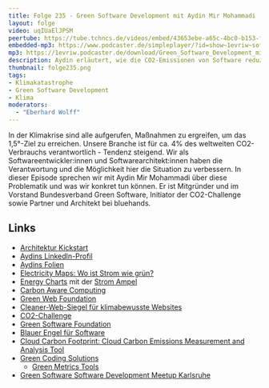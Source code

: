 ```yaml
---
title: Folge 235 - Green Software Development mit Aydin Mir Mohammadi
layout: folge
video: uqIUaElJPSM
peertube: https://tube.tchncs.de/videos/embed/43653ebe-a65c-4bc0-b153-f2196702dd4b
embedded-mp3: https://www.podcaster.de/simpleplayer/?id=show~1evriw~software-architektur-im-stream~pod-3536fecb2b545c5890b939e98f&v=1729273084
mp3: https://1evriw.podcaster.de/download/Green_Software_Development_mit_Aydin_Mir_Mohammadi.mp3
description: Aydin erläutert, wie die CO2-Emissionen von Software reduziert werden können.
thumbnail: folge235.png
tags:
- Klimakatastrophe
- Green Software Development
- Klima
moderators:
  - "Eberhard Wolff"
---
```


In der Klimakrise sind alle aufgerufen, Maßnahmen zu ergreifen, um das
1,5°-Ziel zu erreichen. Unsere Branche ist für ca. 4% des weltweiten
CO2-Verbrauchs verantwortlich - Tendenz steigend. Wir als
Softwareentwickler:innen und Softwarearchitekt:innen haben die
Verantwortung und die Möglichkeit hier die Situation zu verbessern. In
dieser Episode sprechen wir mit Aydin Mir Mohammadi über diese
Problematik und was wir konkret tun können. Er ist Mitgründer und im
Vorstand Bundesverband Green Software, Initiator der CO2-Challenge
sowie Partner und Architekt bei bluehands.

## Links

* [Architektur Kickstart](https://www.socreatory.com/de/trainings/arch-kickstart)
* [Aydins LinkedIn-Profil](https://www.linkedin.com/in/aydin-mir-mohammadi/)
* [Aydins Folien](/sketchnotes/folge235.pdf)
* [Electricity Maps: Wo ist Strom wie grün?](https://app.electricitymaps.com/map)
* [Energy Charts](https://energy-charts.info/) mit der [Strom Ampel](https://energy-charts.info/charts/power/chart.htm?l=de&c=DE) 
* [Carbon Aware Computing](https://www.carbon-aware-computing.com/)
* [Green Web Foundation](https://www.thegreenwebfoundation.org/)
* [Cleaner-Web-Siegel für klimabewusste Websites](https://cleaner-web.com/) 
* [CO2-Challenge](https://co2-challenge.de/)
* [Green Software Foundation](https://greensoftware.foundation/)
* [Blauer Engel für Software](https://www.blauer-engel.de/de/produktwelt/software)
* [Cloud Carbon Footprint: Cloud Carbon Emissions Measurement and Analysis Tool](https://www.cloudcarbonfootprint.org/)
* [Green Coding Solutions](https://www.green-coding.io/de/)
  * [Green Metrics
    Tools](https://www.green-coding.io/de/projects/green-metrics-tool/)
* [Green Software Software Development Meetup Karlsruhe](https://www.meetup.com/de-DE/green-software-development-karlsruhe/)
